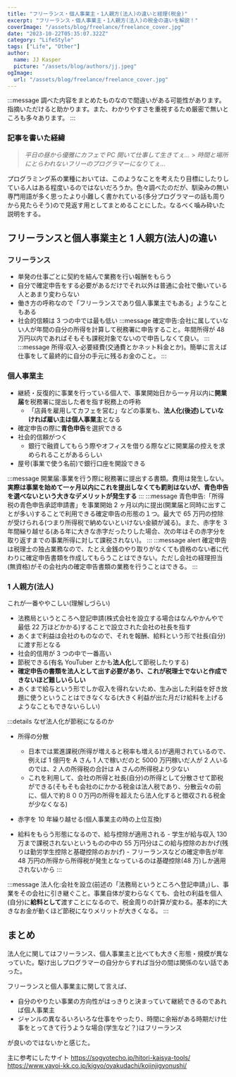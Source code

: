 ```yaml
---
title: "フリーランス・個人事業主・1人親方(法人)の違いと経理(税金)"
excerpt: "フリーランス・個人事業主・1人親方(法人)の税金の違いを解説！"
coverImage: "/assets/blog/freelance/freelance_cover.jpg"
date: "2023-10-22T05:35:07.322Z"
category: "LifeStyle"
tags: ["Life", "Other"]
author:
  name: JJ Kasper
  picture: "/assets/blog/authors/jj.jpeg"
ogImage:
  url: "/assets/blog/freelance/freelance_cover.jpg"
---
```


:::message
調べた内容をまとめたものなので間違いがある可能性があります。指摘いただけると助かります。また、わかりやすさを重視するため厳密で無いところも多々あります。
:::

### 記事を書いた経緯

> _平日の昼から優雅にカフェで PC 開いて仕事して生きてぇ..._ > _時間と場所にとらわれないフリーのプログラマーになりてぇ..._

プログラミング系の業種においては、このようなことを考えたり目標にしたりしている人はある程度いるのではないだろうか。色々調べたのだが、馴染みの無い専門用語が多く思ったより小難しく書かれている(多分プログラマーの話も周りから見たらそう)ので見返す用としてまとめることにした。なるべく噛み砕いた説明をする。

## フリーランスと個人事業主と 1 人親方(法人)の違い

### フリーランス

- 単発の仕事ごとに契約を結んで業務を行い報酬をもらう
- 自分で確定申告をする必要があるだけでそれ以外は普通に会社で働いている人とあまり変わらない
- 働き方の呼称なので「フリーランスであり個人事業主でもある」ようなこともある
- 社会的信頼は 3 つの中では最も低い
  :::message
  確定申告:会社に属していない人が年間の自分の所得を計算して税務署に申告すること。年間所得が 48 万円以内であればそもそも課税対象でないので申告しなくて良い。
  :::
  :::message
  所得:収入-必要経費(交通費とかネット料金とか)。簡単に言えば仕事をして最終的に自分の手元に残るお金のこと。
  :::

### 個人事業主

- 継続・反復的に事業を行っている個人で、事業開始日から一ヶ月以内に**開業届**を税務署に提出した者を指す税務上の呼称
  - 「店員を雇用してカフェを営む」などの事業も、**法人化(後述)していなければ雇い主は個人事業主**となる
- 確定申告の際に**青色申告**を選択できる
- 社会的信頼がつく
  - 銀行で融資してもらう際やオフィスを借りる際などに開業届の控えを求められることがあるらしい
- 屋号(事業で使う名前)で銀行口座を開設できる

:::message
開業届:事業を行う際に税務署に提出する書類。費用は発生しない。**実際は事業を始めて一ヶ月以内にこれを提出しなくても罰則はないが、青色申告を選べないという大きなデメリットが発生する**
:::
:::message
青色申告:「所得税の青色申告承認申請書」を事業開始 2 ヶ月以内に提出(開業届と同時に出すことが多い)することで利用できる確定申告の形態の１つ。最大で 65 万円の控除が受けられる(つまり所得税で納めないといけない金額が減る)。また、赤字を 3 年間繰り越せる(ある年に大きな赤字だったりした場合、次の年はその赤字分を取り返すまでの事業所得に対して課税されない)。
:::
:::message alert
確定申告は税理士の独占業務なので、たとえ金銭のやり取りがなくても資格のない者に代わりに確定申告書類を作成してもらうことはできない。ただし会社の経理担当(無資格)がその会社内の確定申告書類の業務を行うことはできる。
:::

### 1 人親方(法人)

これが一番ややこしい(理解しづらい)

- 法務局というところへ登記申請(株式会社を設立する場合はなんやかんやで最低 22 万ほどかかる)することで設立された会社の社長を指す
- あくまで利益は会社のものなので、それを報酬、給料という形で社長(自分)に渡す形となる
- 社会的信用が 3 つの中で一番高い
- 節税できる(有名 YouTuber とかも**法人化**して節税したりする)
- **確定申告の書類を法人として出す必要があり、これが税理士でないと作成できないほど難しいらしい**
- あくまで給与という形でしか収入を得れないため、生み出した利益を好き放題に使うということはできなくなる(大きく利益が出た月だけ給料を上げるようなこともできないらしい)

:::details なぜ法人化が節税になるのか

- 所得の分散

  - 日本では累進課税(所得が増えると税率も増える)が適用されているので、例えば 1 億円を A さん 1 人で稼いだのと 5000 万円稼いだ人が 2 人いるのでは、2 人の所得税の合計は A さんの所得税より少ない
  - これを利用して、会社の所得と社長(自分)の所得として分散させて節税ができる(そもそも会社のにかかる税金は法人税であり、分散云々の前に、個人で約８００万円の所得を超えたら法人化すると徴収される税金が少なくなる)

- 赤字を 10 年繰り越せる(個人事業主の時の上位互換)
- 給料をもらう形態になるので、給与控除が適用される - 学生が給与収入 130 万まで課税されないというものの中の 55 万円分はこの給与控除のおかげ(残りは勤労学生控除と基礎控除のおかげ) - フリーランスなどの確定申告が年 48 万円の所得から所得税が発生となっているのは基礎控除(48 万)しか適用されないから
  :::

:::message
法人化:会社を設立(前述の「法務局というところへ登記申請」)し、事業をその会社に引き継ぐこと。事業自体が変わらなくても、会社の利益を個人(自分)に**給料として**渡すことになるので、税金周りの計算が変わる。基本的に大きなお金が動くほど節税になりメリットが大きくなる。
:::

## まとめ

法人化に関してはフリーランス、個人事業主と比べても大きく形態・規模が異なっていた。駆け出しプログラマーの自分からすれば当分の間は関係のない話であった。

フリーランスと個人事業主に関して言えば、

- 自分のやりたい事業の方向性がはっきりと決まっていて継続できるのであれば個人事業主
- ジャンルの異なるいろいろな仕事をやったり、時間に余裕がある時期だけ仕事をとってきて行うような場合(学生など？)はフリーランス

が良いのではないかと感じた。

主に参考にしたサイト
https://sogyotecho.jp/hitori-kaisya-tools/
https://www.yayoi-kk.co.jp/kigyo/oyakudachi/kojinjigyonushi/
